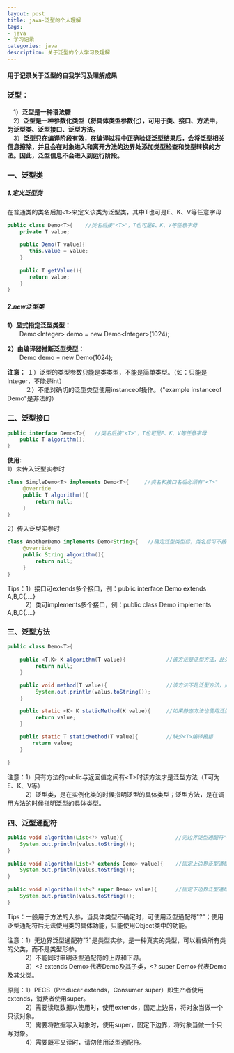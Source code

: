```yaml
---
layout: post
title: java-泛型的个人理解
tags: 
- java
- 学习记录
categories: java
description: 关于泛型的个人学习及理解
---
```

#### 用于记录关于泛型的自我学习及理解成果

<!-- more -->

### 泛型：
　1）**泛型是一种语法糖**  
　2）**泛型是一种参数化类型（将具体类型参数化），可用于类、接口、方法中，为泛型类、泛型接口、泛型方法。**  
　3）**泛型只在编译阶段有效，在编译过程中正确验证泛型结果后，会将泛型相关信息擦除，并且会在对象进入和离开方法的边界处添加类型检查和类型转换的方法。因此，泛型信息不会进入到运行阶段。**

### 一、泛型类
##### 1.定义泛型类
在普通类的类名后加`<T>`来定义该类为泛型类，其中T也可是E、K、V等任意字母
```java
public class Demo<T>{    //类名后接"<T>"，T也可是E、K、V等任意字母
    private T value;
     
    public Demo(T value){
       this.value = value;
    }
     
    public T getValue(){
       return value;
    }
}
```
##### 2.new泛型类
**1）显式指定泛型类型：**  
　　Demo&lt;Integer> demo = new Demo&lt;Integer>(1024);
    
**2）由编译器推断泛型类型：**  
　　Demo demo = new Demo(1024);   

**注意：** １）泛型的类型参数只能是类类型，不能是简单类型。（如：只能是Integer，不能是int）  
　　　２）不能对确切的泛型类型使用instanceof操作。（"example instanceof Demo<String>"是非法的）

### 二、泛型接口
```java
public interface Demo<T>{   //类名后接"<T>"，T也可是E、K、V等任意字母
    public T algorithm();
}
 ```
 **使用:**  
 1）未传入泛型实参时
```java
class SimpleDemo<T> implements Demo<T>{     //类名和接口名后必须有"<T>"
     @override
     public T algorithm(){
         return null;
     }
}
```
2）传入泛型实参时
```java
class AnotherDemo implements Demo<String>{   //确定泛型类型后，类名后可不接<String>
     @override
     public String algorithm(){
         return null;
     }
}
```
Tips：1）接口可extends多个接口，例：public interface Demo extends A,B,C{....}  
　　　2）类可implements多个接口，例：public class Demo implements A,B,C{....}
		  
### 三、泛型方法
```java
public class Demo<T>{
	
    public <T,K> K algorithm(T value){             //该方法是泛型方法，此处方法内的两个T代表同一种类型，他俩可以与泛型类中的T相同，也可不同。
         return null;
    }
	   
    public void method(T value){                   //该方法不是泛型方法，此处的T与泛型类中的T是同一种类型
         System.out.println(valus.toString());
    }

    public static <K> K staticMethod(K value){     //如果静态方法也使用泛型时，该静态方法必须申明为泛型方法，否则编译会报错
         return value;  
    }
    
    public static T staticMethod(T value){         //缺少<T>编译报错
        return value;  
    }
    
}
```
注意：1）只有方法的public与返回值之间有<T\>时该方法才是泛型方法（T可为E、K、V等）  
　　　2）泛型类，是在实例化类的时候指明泛型的具体类型；泛型方法，是在调用方法的时候指明泛型的具体类型。

### 四、泛型通配符
```java
public void algorithm(List<?> value){                 //无边界泛型通配符"<?>"
    System.out.println(valus.toString());
}
    
public void algorithm(List<? extends Demo> value){    //固定上边界泛型通配符"<? extends Demo>"
    System.out.println(valus.toString());
}
 
public void algorithm(List<? super Demo> value){      //固定下边界泛型通配符"<? super Demo>"
    System.out.println(valus.toString());
}
```
Tips：一般用于方法的入参，当具体类型不确定时，可使用泛型通配符"?"；使用泛型通配符后无法使用类的具体功能，只能使用Object类中的功能。
 
注意：1）无边界泛型通配符"?"是类型实参，是一种真实的类型，可以看做所有类的父类，而不是类型形参。  
　　　2）不能同时申明泛型通配符的上界和下界。  
　　　3）<? extends Demo>代表Demo及其子类，<? super Demo>代表Demo及其父类。

原则：1）PECS（Producer extends，Consumer super）即生产者使用extends，消费者使用super。  
　　　2）需要读取数据以使用时，使用extends，固定上边界，将对象当做一个只读对象。  
　　　3）需要将数据写入对象时，使用super，固定下边界，将对象当做一个只写对象。  
　　　4）需要既写又读时，请勿使用泛型通配符。 　